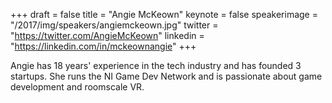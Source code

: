 +++
draft = false
title = "Angie McKeown"
keynote = false
speakerimage = "/2017/img/speakers/angiemckeown.jpg"
twitter = "https://twitter.com/AngieMcKeown"
linkedin = "https://linkedin.com/in/mckeownangie"
+++

Angie has 18 years' experience in the tech industry and has founded 3 startups. She runs the NI Game Dev Network and is passionate about game development and roomscale VR.